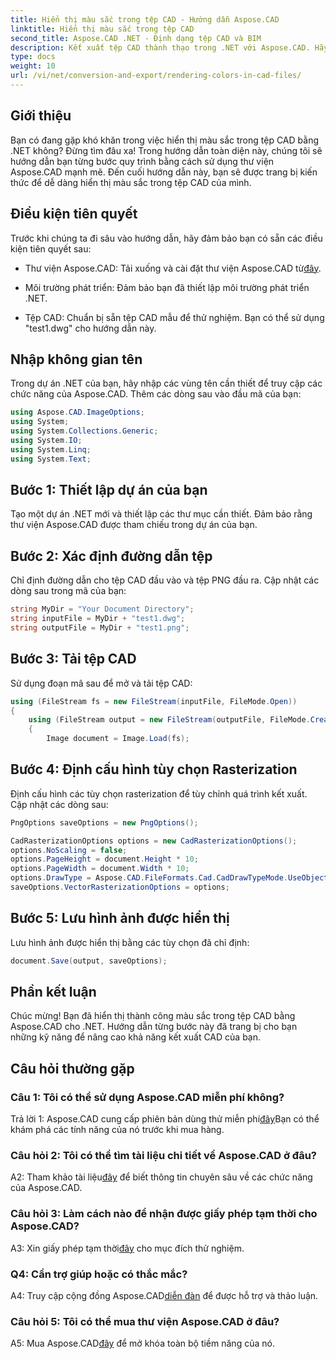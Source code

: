 ```yaml
---
title: Hiển thị màu sắc trong tệp CAD - Hướng dẫn Aspose.CAD
linktitle: Hiển thị màu sắc trong tệp CAD
second_title: Aspose.CAD .NET - Định dạng tệp CAD và BIM
description: Kết xuất tệp CAD thành thạo trong .NET với Aspose.CAD. Hãy làm theo hướng dẫn từng bước của chúng tôi để có được màu sắc sống động.
type: docs
weight: 10
url: /vi/net/conversion-and-export/rendering-colors-in-cad-files/
---
```

## Giới thiệu

Bạn có đang gặp khó khăn trong việc hiển thị màu sắc trong tệp CAD bằng .NET không? Đừng tìm đâu xa! Trong hướng dẫn toàn diện này, chúng tôi sẽ hướng dẫn bạn từng bước quy trình bằng cách sử dụng thư viện Aspose.CAD mạnh mẽ. Đến cuối hướng dẫn này, bạn sẽ được trang bị kiến thức để dễ dàng hiển thị màu sắc trong tệp CAD của mình.

## Điều kiện tiên quyết

Trước khi chúng ta đi sâu vào hướng dẫn, hãy đảm bảo bạn có sẵn các điều kiện tiên quyết sau:

-  Thư viện Aspose.CAD: Tải xuống và cài đặt thư viện Aspose.CAD từ[đây](https://releases.aspose.com/cad/net/).

- Môi trường phát triển: Đảm bảo bạn đã thiết lập môi trường phát triển .NET.

- Tệp CAD: Chuẩn bị sẵn tệp CAD mẫu để thử nghiệm. Bạn có thể sử dụng "test1.dwg" cho hướng dẫn này.

## Nhập không gian tên

Trong dự án .NET của bạn, hãy nhập các vùng tên cần thiết để truy cập các chức năng của Aspose.CAD. Thêm các dòng sau vào đầu mã của bạn:

```csharp
using Aspose.CAD.ImageOptions;
using System;
using System.Collections.Generic;
using System.IO;
using System.Linq;
using System.Text;
```

## Bước 1: Thiết lập dự án của bạn

Tạo một dự án .NET mới và thiết lập các thư mục cần thiết. Đảm bảo rằng thư viện Aspose.CAD được tham chiếu trong dự án của bạn.

## Bước 2: Xác định đường dẫn tệp

Chỉ định đường dẫn cho tệp CAD đầu vào và tệp PNG đầu ra. Cập nhật các dòng sau trong mã của bạn:

```csharp
string MyDir = "Your Document Directory";
string inputFile = MyDir + "test1.dwg";
string outputFile = MyDir + "test1.png";
```

## Bước 3: Tải tệp CAD

Sử dụng đoạn mã sau để mở và tải tệp CAD:

```csharp
using (FileStream fs = new FileStream(inputFile, FileMode.Open))
{
    using (FileStream output = new FileStream(outputFile, FileMode.Create))
    {
        Image document = Image.Load(fs);
```

## Bước 4: Định cấu hình tùy chọn Rasterization

Định cấu hình các tùy chọn rasterization để tùy chỉnh quá trình kết xuất. Cập nhật các dòng sau:

```csharp
PngOptions saveOptions = new PngOptions();

CadRasterizationOptions options = new CadRasterizationOptions();
options.NoScaling = false;
options.PageHeight = document.Height * 10;
options.PageWidth = document.Width * 10;
options.DrawType = Aspose.CAD.FileFormats.Cad.CadDrawTypeMode.UseObjectColor;
saveOptions.VectorRasterizationOptions = options;
```

## Bước 5: Lưu hình ảnh được hiển thị

Lưu hình ảnh được hiển thị bằng các tùy chọn đã chỉ định:

```csharp
document.Save(output, saveOptions);
```

## Phần kết luận

Chúc mừng! Bạn đã hiển thị thành công màu sắc trong tệp CAD bằng Aspose.CAD cho .NET. Hướng dẫn từng bước này đã trang bị cho bạn những kỹ năng để nâng cao khả năng kết xuất CAD của bạn.

## Câu hỏi thường gặp

### Câu 1: Tôi có thể sử dụng Aspose.CAD miễn phí không?

 Trả lời 1: Aspose.CAD cung cấp phiên bản dùng thử miễn phí[đây](https://releases.aspose.com/)Bạn có thể khám phá các tính năng của nó trước khi mua hàng.

### Câu hỏi 2: Tôi có thể tìm tài liệu chi tiết về Aspose.CAD ở đâu?

 A2: Tham khảo tài liệu[đây](https://reference.aspose.com/cad/net/) để biết thông tin chuyên sâu về các chức năng của Aspose.CAD.

### Câu hỏi 3: Làm cách nào để nhận được giấy phép tạm thời cho Aspose.CAD?

 A3: Xin giấy phép tạm thời[đây](https://purchase.aspose.com/temporary-license/) cho mục đích thử nghiệm.

### Q4: Cần trợ giúp hoặc có thắc mắc?

 A4: Truy cập cộng đồng Aspose.CAD[diễn đàn](https://forum.aspose.com/c/cad/19) để được hỗ trợ và thảo luận.

### Câu hỏi 5: Tôi có thể mua thư viện Aspose.CAD ở đâu?

 A5: Mua Aspose.CAD[đây](https://purchase.aspose.com/buy) để mở khóa toàn bộ tiềm năng của nó.